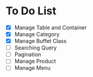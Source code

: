# To Do List

- [x] Manage Table and Container
- [x] Manage Category
- [x] Manage Buffet Class
- [ ] Searching Query
- [ ] Pagination
- [ ] Manage Product
- [ ] Manage Menu

